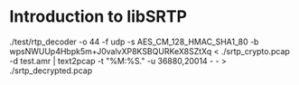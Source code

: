 <a name="introduction-to-libsrtp"></a>
# Introduction to libSRTP

./test/rtp_decoder -o 44 -f udp -s AES_CM_128_HMAC_SHA1_80 -b wpsNWUUp4Hbpk5m+J0valvXP8KSBQURKeX8SZtXq < ./srtp_crypto.pcap -d test.amr | text2pcap -t "%M:%S." -u 36880,20014 - - > ./srtp_decrypted.pcap

